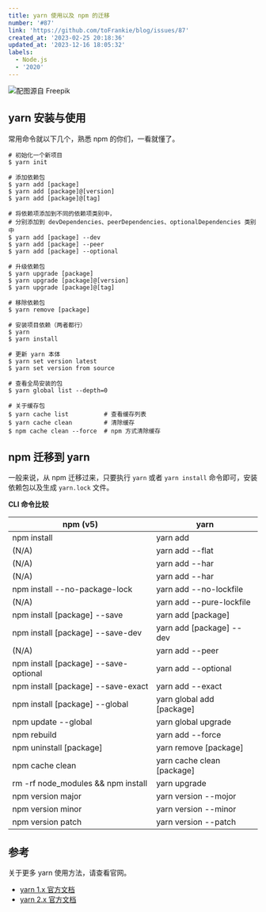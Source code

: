 ```yaml
---
title: yarn 使用以及 npm 的迁移
number: '#87'
link: 'https://github.com/toFrankie/blog/issues/87'
created_at: '2023-02-25 20:18:36'
updated_at: '2023-12-16 18:05:32'
labels:
  - Node.js
  - '2020'
---
```

![配图源自 Freepik](https://upload-images.jianshu.io/upload_images/5128488-c8385f5589455dd8.jpg?imageMogr2/auto-orient/strip%7CimageView2/2/w/1240)


## yarn 安装与使用

常用命令就以下几个，熟悉 npm 的你们，一看就懂了。

```shell
# 初始化一个新项目
$ yarn init

# 添加依赖包
$ yarn add [package]
$ yarn add [package]@[version]
$ yarn add [package]@[tag]

# 将依赖项添加到不同的依赖项类别中，
# 分别添加到 devDependencies、peerDependencies、optionalDependencies 类别中
$ yarn add [package] --dev
$ yarn add [package] --peer
$ yarn add [package] --optional

# 升级依赖包
$ yarn upgrade [package]
$ yarn upgrade [package]@[version]
$ yarn upgrade [package]@[tag]

# 移除依赖包
$ yarn remove [package]

# 安装项目依赖（两者都行）
$ yarn
$ yarn install

# 更新 yarn 本体
$ yarn set version latest
$ yarn set version from source

# 查看全局安装的包
$ yarn global list --depth=0

# 关于缓存包
$ yarn cache list          # 查看缓存列表
$ yarn cache clean         # 清除缓存
$ npm cache clean --force  # npm 方式清除缓存
```

## npm 迁移到 yarn

一般来说，从 npm 迁移过来，只要执行 `yarn` 或者 `yarn install` 命令即可，安装依赖包以及生成 `yarn.lock` 文件。

**CLI 命令比较**

| npm (v5) | yarn | 
| --- | --- |
| npm install | yarn add | 
| (N/A) | yarn add --flat |
| (N/A) | yarn add --har |
| (N/A) | yarn add --har |
| npm install --no-package-lock | yarn add --no-lockfile |
| (N/A) | yarn add --pure-lockfile |
| npm install [package] --save | yarn add [package] |
| npm install [package] --save-dev | yarn add [package] --dev |
| (N/A) | yarn add --peer |
| npm install [package] --save-optional | yarn add --optional |
| npm install [package] --save-exact | yarn add --exact |
| npm install [package] --global | yarn global add [package] |
| npm update --global | yarn global upgrade |
| npm rebuild | yarn add --force |
| npm uninstall [package] | yarn remove [package] |
| npm cache clean | yarn cache clean [package] |
| rm -rf node_modules && npm install | yarn upgrade |
| npm version major | yarn version --mojor |
| npm version minor | yarn version --minor |
| npm version patch | yarn version --patch |

## 参考

关于更多 yarn 使用方法，请查看官网。

* [yarn 1.x 官方文档](https://yarn.bootcss.com/docs/)
* [yarn 2.x 官方文档](https://www.yarnpkg.com.cn/)
